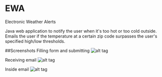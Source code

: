 EWA
===

Electronic Weather Alerts

Java web application to notify the user when it's too hot or too cold outside. Emails the user if the temperature at a certain zip code surpasses the user's specified high/low thresholds.

##Screenshots
Filling form and submitting
![alt tag](https://github.com/matthewly/EWA/blob/master/WebContent/img/webalertFrontEnd.png)

Receiving email
![alt tag](https://github.com/matthewly/EWA/blob/master/WebContent/img/webalertBackEnd1.png)

Inside email
![alt tag](https://github.com/matthewly/EWA/blob/master/WebContent/img/webalertBackEnd2.png)
